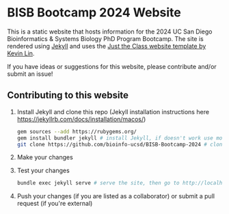# BISB Bootcamp 2024 Website

This is a static website that hosts information for the 2024 UC San Diego Bioinformatics & Systems Biology PhD Program Bootcamp. The site is rendered using [Jekyll](https://jekyllrb.com/) and uses the [Just the Class website template by Kevin Lin](https://kevinl.info/just-the-class/).

If you have ideas or suggestions for this website, please contribute and/or submit an issue!

## Contributing to this website

1. Install Jekyll and clone this repo (Jekyll installation instructions here https://jekyllrb.com/docs/installation/macos/)

    ```bash
    gem sources --add https://rubygems.org/
    gem install bundler jekyll # install Jekyll, if doesn't work use more specific instructions linked above
    git clone https://github.com/bioinfo-ucsd/BISB-Bootcamp-2024 # clone this repo
    ```

2. Make your changes
3. Test your changes

    ```bash
    bundle exec jekyll serve # serve the site, then go to http://localhost:4000
    ```

4. Push your changes (if you are listed as a collaborator) or submit a pull request (if you're external)

